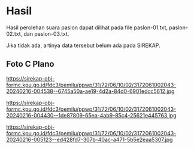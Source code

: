 # Hasil

Hasil perolehan suara paslon dapat dilihat pada file paslon-01.txt, paslon-02.txt, dan paslon-03.txt.

Jika tidak ada, artinya data tersebut belum ada pada SIREKAP.

## Foto C Plano

https://sirekap-obj-formc.kpu.go.id/fdc3/pemilu/ppwp/31/72/06/10/02/3172061002043-20240216-004538--6745a50a-ae19-4d2a-84d0-6901edcc5612.jpg

https://sirekap-obj-formc.kpu.go.id/fdc3/pemilu/ppwp/31/72/06/10/02/3172061002043-20240216-004430--1de87809-65ea-4ab9-85c4-25621e445763.jpg

https://sirekap-obj-formc.kpu.go.id/fdc3/pemilu/ppwp/31/72/06/10/02/3172061002043-20240216-005123--ed428fd7-307b-40ac-a471-5b5e2eaa5307.jpg
